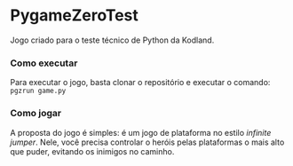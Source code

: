 # PygameZeroTest

Jogo criado para o teste técnico de Python da Kodland.

### Como executar
Para executar o jogo, basta clonar o repositório e executar o comando:
`pgzrun game.py`

### Como jogar
A proposta do jogo é simples: é um jogo de plataforma no estilo *infinite jumper*. Nele, você precisa controlar o heróis pelas plataformas o mais alto que puder, evitando os inimigos no caminho.